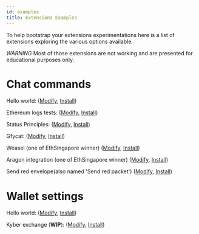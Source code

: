 ```yaml
---
id: examples
title: Extensions Examples
---
```


To help bootstrap your extensions experimentations here is a list of extensions exploring the various options available.

_WARNING_ Most of those extensions are not working and are presented for educational purposes only.

# Chat commands

Hello world: ([Modify](https://extensions.status.im/?hash=QmV8JsEA2fBnjstH3MJzK5SgF9F7qNSyKLo2LapYia5pX4), [Install](https://get.status.im/extension/ipfs@QmV8JsEA2fBnjstH3MJzK5SgF9F7qNSyKLo2LapYia5pX4))

Ethereum logs tests: ([Modify](https://extensions.status.im/?hash=QmaKKKUgDsJKQJ5Q9BJg8V1SRDhhiKbyyQycoExF3eehUZ), [Install](https://get.status.im/extension/ipfs@QmaKKKUgDsJKQJ5Q9BJg8V1SRDhhiKbyyQycoExF3eehUZ))

Status Principles: ([Modify](https://extensions.status.im/?hash=QmSvd5iehhrkSCQR12hEyJtJzCjEQo1ax8936BnkBhQi5a), [Install](https://get.status.im/extension/ipfs@QmSvd5iehhrkSCQR12hEyJtJzCjEQo1ax8936BnkBhQi5a))

Gfycat: ([Modify](https://extensions.status.im/?hash=Qmb1B3jXNdc9WZCcWFzpkTXtrurnKxYQFvUDhp2J4SVCCX), [Install](https://get.status.im/extension/ipfs@Qmb1B3jXNdc9WZCcWFzpkTXtrurnKxYQFvUDhp2J4SVCCX))

Weasel (one of EthSingapore winner) ([Modify](https://extensions.status.im/?hash=QmZaUniGLGfjy4ggdK3Jhk3xq5b2T126zCYLjk5CTc7yiL), [Install](https://get.status.im/extension/ipfs@QmZaUniGLGfjy4ggdK3Jhk3xq5b2T126zCYLjk5CTc7yiL))

Aragon integration (one of EthSingapore winner) ([Modify](https://extensions.status.im/?hash=QmeEGtHHBn8p11gjCWPh1EzNaojNtDzLqWCdN2XE3auJDV), [Install](https://get.status.im/extension/ipfs@QmeEGtHHBn8p11gjCWPh1EzNaojNtDzLqWCdN2XE3auJDV))

Send red envelope(also named 'Send red packet') ([Modify](https://extensions.status.im/?hash=QmY2zxE3qXcVWFXadtXNHAfJz94qpHtYcfnCrwnLr7BQJT), [Install](https://get.status.im/extension/ipfs@QmY2zxE3qXcVWFXadtXNHAfJz94qpHtYcfnCrwnLr7BQJT))

# Wallet settings

Hello world: ([Modify](https://extensions.status.im/?hash=QmTgi12UgbAdQgxwCaSJgWcHvtwtaTpoazi5SWRhChKQhK), [Install](https://get.status.im/extension/ipfs@QmTgi12UgbAdQgxwCaSJgWcHvtwtaTpoazi5SWRhChKQhK))

Kyber exchange (**WIP**): ([Modify](https://extensions.status.im/?hash=QmeqDrXwwwesgb6Dj9UurtgX1VoS4h6tApxLTLU1BSD7Vo), [Install](https://get.status.im/extension/ipfs@QmeqDrXwwwesgb6Dj9UurtgX1VoS4h6tApxLTLU1BSD7Vo))